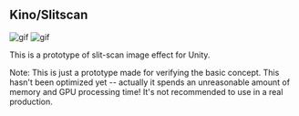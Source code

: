 Kino/Slitscan
-------------

![gif](http://67.media.tumblr.com/5e4e24c2ef13f0f6e39fc7b6b366056a/tumblr_o7sil9CFHK1qio469o1_400.gif)
![gif](http://67.media.tumblr.com/5bb929a966d672e83dd99c87be9dbf68/tumblr_o7sil9CFHK1qio469o2_400.gif)

This is a prototype of slit-scan image effect for Unity.

Note: This is just a prototype made for verifying the basic concept.
This hasn't been optimized yet -- actually it spends an unreasonable
amount of memory and GPU processing time! It's not recommended to
use in a real production.
